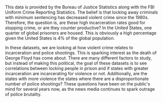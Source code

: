 This data is provided by the Bureau of Justice Statistics along with the FBI Uniform Crime Reporting Statistics. The belief is that locking away criminals with minimum sentencing has decreased violent crime since the 1980s. Therefore, the question is, are these high incarceration rates good for stopping crime, or are they counter productive? In the United States, one quarter of global prisoners are housed. This is obviously a high percentage given the United States is 4% of the global population.

In these datasets, we are looking at how violent crime relates to incarceration and police shootings. This is sparking interest as the death of George Floyd has come about. There are many different factors to study, but instead of making this political, the goal of these datasets is to see correlations between locking people in prison and if states with greater incarceration are incarcerating for violence or not. Additionally, are the states with more violence the states where there are a disproportionate number of police shootings? These questions have been on the public's mind for several years now, as the news media continues to spark outrage of police brutality.
